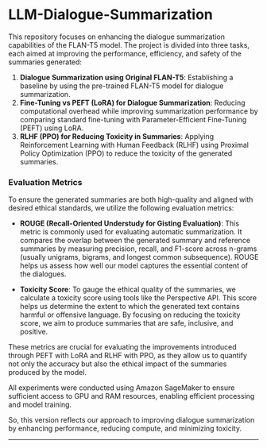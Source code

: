 # LLM-Dialogue-Summarization

This repository focuses on enhancing the dialogue summarization capabilities of the FLAN-T5 model. The project is divided into three tasks, each aimed at improving the performance, efficiency, and safety of the summaries generated:

1. **Dialogue Summarization using Original FLAN-T5**: Establishing a baseline by using the pre-trained FLAN-T5 model for dialogue summarization.
2. **Fine-Tuning vs PEFT (LoRA) for Dialogue Summarization**: Reducing computational overhead while improving summarization performance by comparing standard fine-tuning with Parameter-Efficient Fine-Tuning (PEFT) using LoRA.
3. **RLHF (PPO) for Reducing Toxicity in Summaries**: Applying Reinforcement Learning with Human Feedback (RLHF) using Proximal Policy Optimization (PPO) to reduce the toxicity of the generated summaries.

### Evaluation Metrics

To ensure the generated summaries are both high-quality and aligned with desired ethical standards, we utilize the following evaluation metrics:

- **ROUGE (Recall-Oriented Understudy for Gisting Evaluation)**: This metric is commonly used for evaluating automatic summarization. It compares the overlap between the generated summary and reference summaries by measuring precision, recall, and F1-score across n-grams (usually unigrams, bigrams, and longest common subsequence). ROUGE helps us assess how well our model captures the essential content of the dialogues.

- **Toxicity Score**: To gauge the ethical quality of the summaries, we calculate a toxicity score using tools like the Perspective API. This score helps us determine the extent to which the generated text contains harmful or offensive language. By focusing on reducing the toxicity score, we aim to produce summaries that are safe, inclusive, and positive.

These metrics are crucial for evaluating the improvements introduced through PEFT with LoRA and RLHF with PPO, as they allow us to quantify not only the accuracy but also the ethical impact of the summaries produced by the model.

All experiments were conducted using Amazon SageMaker to ensure sufficient access to GPU and RAM resources, enabling efficient processing and model training.

So, this version reflects our approach to improving dialogue summarization by enhancing performance, reducing compute, and minimizing toxicity.

----------------------
